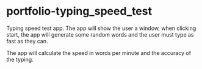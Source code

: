 # portfolio-typing_speed_test
Typing speed test app. The app will show the user a window, when clicking start, the app will generate some random words and the user must type as fast as they can.

The app will calculate the speed in words per minute and the accuracy of the typing.


